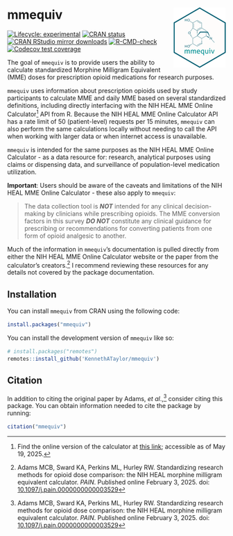 
<!-- README.md is generated from README.Rmd. Please edit that file -->

# mmequiv <img src="man/figures/logo.png" align="right" height="139"/>

<!-- badges: start -->

[![Lifecycle:
experimental](https://img.shields.io/badge/lifecycle-experimental-orange.svg)](https://lifecycle.r-lib.org/articles/stages.html#experimental)
[![CRAN
status](https://www.r-pkg.org/badges/version/mmequiv)](https://CRAN.R-project.org/package=mmequiv)
[![CRAN RStudio mirror
downloads](https://cranlogs.r-pkg.org/badges/grand-total/mmequiv)](https://r-pkg.org/pkg/mmequiv)
[![R-CMD-check](https://github.com/KennethATaylor/mmequiv/actions/workflows/R-CMD-check.yaml/badge.svg)](https://github.com/KennethATaylor/mmequiv/actions/workflows/R-CMD-check.yaml)
[![Codecov test
coverage](https://codecov.io/gh/KennethATaylor/mmequiv/graph/badge.svg)](https://app.codecov.io/gh/KennethATaylor/mmequiv)

<!-- badges: end -->

The goal of `mmequiv` is to provide users the ability to calculate
standardized Morphine Milligram Equivalent (MME) doses for prescription
opioid medications for research purposes.

`mmequiv` uses information about prescription opioids used by study
participants to calculate MME and daily MME based on several
standardized definitions, including directly interfacing with the NIH
HEAL MME Online Calculator[^1] API from R. Because the NIH HEAL MME
Online Calculator API has a rate limit of 50 (patient-level) requests
per 15 minutes, `mmequiv` can also perform the same calculations locally
without needing to call the API when working with larger data or when
internet access is unavailable.

`mmequiv` is intended for the same purposes as the NIH HEAL MME Online
Calculator - as a data resource for: research, analytical purposes using
claims or dispensing data, and surveillance of population-level
medication utilization.

**Important**: Users should be aware of the caveats and limitations of
the NIH HEAL MME Online Calculator - these also apply to `mmequiv`:

> The data collection tool is ***NOT*** intended for any clinical
> decision-making by clinicians while prescribing opioids. The MME
> conversion factors in this survey ***DO NOT*** constitute any clinical
> guidance for prescribing or recommendations for converting patients
> from one form of opioid analgesic to another.

Much of the information in `mmequiv`’s documentation is pulled directly
from either the NIH HEAL MME Online Calculator website or the paper from
the calculator’s creators.[^2] I recommend reviewing these resources for
any details not covered by the package documentation.

## Installation

You can install `mmequiv` from CRAN using the following code:

``` r
install.packages("mmequiv")
```

You can install the development version of `mmequiv` like so:

``` r
# install.packages("remotes")
remotes::install_github('KennethATaylor/mmequiv')
```

## Citation

In addition to citing the original paper by Adams, *et al*.,[^3]
consider citing this package. You can obtain information needed to cite
the package by running:

``` r
citation("mmequiv")
```

[^1]: Find the online version of the calculator at [this
    link](https://research-mme.wakehealth.edu/); accessible as of May
    19, 2025.

[^2]: Adams MCB, Sward KA, Perkins ML, Hurley RW. Standardizing research
    methods for opioid dose comparison: the NIH HEAL morphine milligram
    equivalent calculator. *PAIN*. Published online February 3, 2025.
    doi: <a href="https://doi.org/10.1097/j.pain.0000000000003529"
    class="uri">10.1097/j.pain.0000000000003529</a>

[^3]: Adams MCB, Sward KA, Perkins ML, Hurley RW. Standardizing research
    methods for opioid dose comparison: the NIH HEAL morphine milligram
    equivalent calculator. *PAIN*. Published online February 3, 2025.
    doi: <a href="https://doi.org/10.1097/j.pain.0000000000003529"
    class="uri">10.1097/j.pain.0000000000003529</a>
